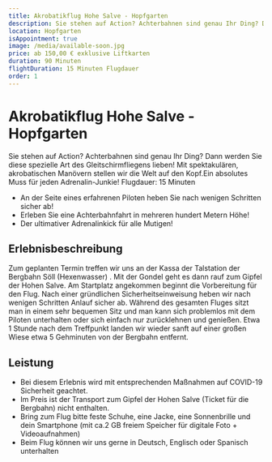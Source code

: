 ```yaml
---
title: Akrobatikflug Hohe Salve - Hopfgarten
description: Sie stehen auf Action? Achterbahnen sind genau Ihr Ding? Dann werden Sie diese spezielle Art des Gleitschirmfliegens lieben! Mit spektakulären, akrobatischen Manövern stellen wir die Welt auf den Kopf.Ein absolutes Muss für jeden Adrenalin-Junkie!
location: Hopfgarten
isAppointment: true
image: /media/available-soon.jpg
price: ab 150,00 € exklusive Liftkarten
duration: 90 Minuten
flightDuration: 15 Minuten Flugdauer
order: 1
---
```


# Akrobatikflug Hohe Salve - Hopfgarten

Sie stehen auf Action? Achterbahnen sind genau Ihr Ding? Dann werden Sie diese spezielle Art des Gleitschirmfliegens lieben! Mit spektakulären, akrobatischen Manövern stellen wir die Welt auf den Kopf.Ein absolutes Muss für jeden Adrenalin-Junkie! Flugdauer: 15 Minuten

* An der Seite eines erfahrenen Piloten heben Sie nach wenigen Schritten sicher ab!
* Erleben Sie eine Achterbahnfahrt in mehreren hundert Metern Höhe!
* Der ultimativer Adrenalinkick für alle Mutigen!

## Erlebnisbeschreibung

Zum geplanten Termin treffen wir uns an der Kassa der Talstation der Bergbahn Söll (Hexenwasser) . Mit der Gondel geht es dann rauf zum Gipfel der Hohen Salve. Am Startplatz angekommen beginnt die Vorbereitung für den Flug. Nach einer gründlichen Sicherheitseinweisung heben wir nach wenigen Schritten Anlauf sicher ab. Während des gesamten Fluges sitzt man in einem sehr bequemen Sitz und man kann sich problemlos mit dem Piloten unterhalten oder sich einfach nur zurücklehnen und genießen. Etwa 1 Stunde nach dem Treffpunkt landen wir wieder sanft auf einer großen Wiese etwa 5 Gehminuten von der Bergbahn entfernt.

## Leistung

* Bei diesem Erlebnis wird mit entsprechenden Maßnahmen auf COVID-19 Sicherheit geachtet.
* Im Preis ist der Transport zum Gipfel der Hohen Salve (Ticket für die Bergbahn) nicht enthalten.
* Bring zum Flug bitte feste Schuhe, eine Jacke, eine Sonnenbrille und dein Smartphone (mit ca.2 GB freiem Speicher für digitale Foto + Videoaufnahmen)
* Beim Flug können wir uns gerne in Deutsch, Englisch oder Spanisch unterhalten
